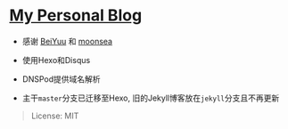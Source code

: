 # [My Personal Blog](http://www.fangr.cc/)

- 感谢 [BeiYuu](https://github.com/beiyuu) 和 [moonsea](https://github.com/moonsea)

- 使用Hexo和Disqus

- DNSPod提供域名解析

- 主干`master`分支已迁移至Hexo, 旧的Jekyll博客放在`jekyll`分支且不再更新

> License: MIT

